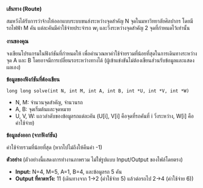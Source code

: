 **เส้นทาง (Route)**

สมหวังได้รับการว่าจ้างให้ออกแบบระบบขนส่งระหว่างจุดสำคัญ N จุดในมหาวิทยาลัยศิลปากร โดยมีรถไฟฟ้า M คัน แต่ละคันมีค่าใช้จ่ายประจำรถ $w_i$ และวิ่งระหว่างจุดสำคัญ 2 จุดที่กำหนดไว้เท่านั้น

**งานของคุณ**

จงเขียนโปรแกรมในฟังก์ชันที่กำหนดให้ เพื่อคำนวณหาค่าใช้จ่ายรวมที่น้อยที่สุดในการเดินทางระหว่างจุด A และ B โดยอาจมีการเปลี่ยนรถระหว่างทางได้ (ผู้เข้าแข่งขันไม่ต้องเขียนส่วนรับข้อมูลและแสดงผลเอง)

**ข้อมูลของฟังก์ชันที่ต้องเขียน**

`long long solve(int N, int M, int A, int B, int *U, int *V, int *W)`
* N, M: จำนวนจุดสำคัญ, จำนวนรถ
* A, B: จุดเริ่มต้นและจุดหมาย
* U, V, W: แถวลำดับของข้อมูลรถแต่ละคัน (U[i], V[i] คือจุดที่รถคันที่ i วิ่งระหว่าง, W[i] คือค่าใช้จ่าย)

**ข้อมูลส่งออก (จากฟังก์ชัน)**

ค่าใช้จ่ายรวมที่น้อยที่สุด (หากไปไม่ถึงให้คืนค่า -1)

**ตัวอย่าง**
(ตัวอย่างนี้แสดงการทำงานภาพรวม ไม่ใช่รูปแบบ Input/Output ของไฟล์โดยตรง)
* **Input:** N=4, M=5, A=1, B=4, และข้อมูลรถ 5 คัน
* **Output ที่คาดหวัง:** 11 (เดินทางจาก 1->2 (ค่าใช้จ่าย 5) แล้วต่อรถไป 2->4 (ค่าใช้จ่าย 6))